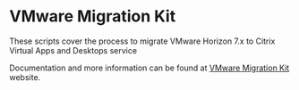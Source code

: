 # VMware Migration Kit
These scripts cover the process to migrate VMware Horizon 7.x to Citrix Virtual Apps and Desktops service

Documentation and more information can be found at [VMware Migration Kit](https://www.citrix.com/products/citrix-virtual-apps-and-desktops/form/vmware-migration-kit/) website.
